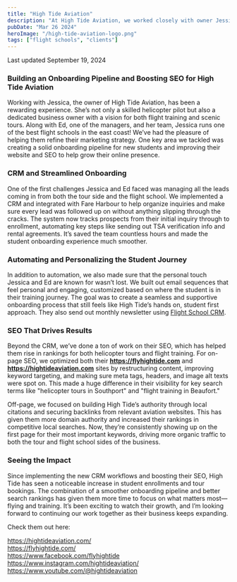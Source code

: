 ```yaml
---
title: "High Tide Aviation"
description: "At High Tide Aviation, we worked closely with owner Jessica and her team to build an automated onboarding pipeline for new students, streamline their CRM, and boost their SEO. From managing leads efficiently to ranking higher on Google for their key services, our partnership helped drive real results. Read more about how these improvements have led to increased enrollments and bookings."
pubDate: "Mar 26 2024"
heroImage: "/high-tide-aviation-logo.png"
tags: ["flight schools", "clients"]
---
```


Last updated September 19, 2024

### Building an Onboarding Pipeline and Boosting SEO for High Tide Aviation

Working with Jessica, the owner of High Tide Aviation, has been a rewarding experience. She’s not only a skilled helicopter pilot but also a dedicated business owner with a vision for both flight training and scenic tours. Along with Ed, one of the managers, and her team, Jessica runs one of the best flight schools in the east coast! We’ve had the pleasure of helping them refine their marketing strategy. One key area we tackled was creating a solid onboarding pipeline for new students and improving their website and SEO to help grow their online presence.

### CRM and Streamlined Onboarding

One of the first challenges Jessica and Ed faced was managing all the leads coming in from both the tour side and the flight school. We implemented a CRM and integrated with Fare Harbour to help organize inquiries and make sure every lead was followed up on without anything slipping through the cracks. The system now tracks prospects from their initial inquiry through to enrollment, automating key steps like sending out TSA verification info and rental agreements. It’s saved the team countless hours and made the student onboarding experience much smoother.

### Automating and Personalizing the Student Journey

In addition to automation, we also made sure that the personal touch Jessica and Ed are known for wasn’t lost. We built out email sequences that feel personal and engaging, customized based on where the student is in their training journey. The goal was to create a seamless and supportive onboarding process that still feels like High Tide’s hands on, student first approach.  They also send out monthly newsletter using [Flight School CRM](https://flightschoolcrm.com).

### SEO That Drives Results

Beyond the CRM, we’ve done a ton of work on their SEO, which has helped them rise in rankings for both helicopter tours and flight training. For on-page SEO, we optimized both their **https://flyhightide.com** and **https://hightideaviation.com** sites by restructuring content, improving keyword targeting, and making sure meta tags, headers, and image alt texts were spot on. This made a huge difference in their visibility for key search terms like "helicopter tours in Southport" and "flight training in Beaufort."

Off-page, we focused on building High Tide’s authority through local citations and securing backlinks from relevant aviation websites. This has given them more domain authority and increased their rankings in competitive local searches. Now, they’re consistently showing up on the first page for their most important keywords, driving more organic traffic to both the tour and flight school sides of the business.

### Seeing the Impact

Since implementing the new CRM workflows and boosting their SEO, High Tide has seen a noticeable increase in student enrollments and tour bookings. The combination of a smoother onboarding pipeline and better search rankings has given them more time to focus on what matters most—flying and training. It’s been exciting to watch their growth, and I’m looking forward to continuing our work together as their business keeps expanding.



Check them out here: 


https://hightideaviation.com/ \
https://flyhightide.com/ \
https://www.facebook.com/flyhightide \
https://www.instagram.com/hightideaviation/ \
https://www.youtube.com/@hightideaviation 
